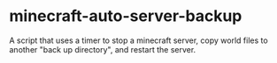 # minecraft-auto-server-backup
A script that uses a timer to stop a minecraft server, copy world files to another "back up directory", and restart the server.
